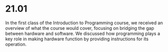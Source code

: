 # 21.01
In the first class of the Introduction to Programming course, we received an overview of what the course would cover, focusing on bridging the gap between hardware and software.
We discussed how programming plays a key role in making hardware function by providing instructions for its operation. 
